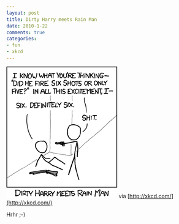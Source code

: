 ```yaml
--- 
layout: post
title: Dirty Harry meets Rain Man
date: 2010-1-22
comments: true
categories: 
- fun
- xkcd
---
```

![](/static/wpdata/2010/12/media_httpimgsxkcdcom_copjx-scaled500.png)
via [http://xkcd.com/](http://xkcd.com/) 

Hrhr ;-)
